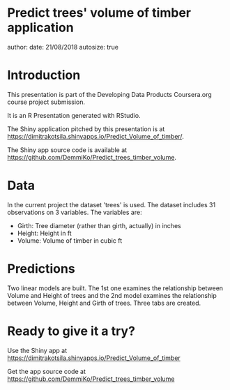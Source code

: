 Predict trees' volume of timber application
========================================================
author: 
date: 21/08/2018
autosize: true

Introduction
========================================================

This presentation is part of the Developing Data Products Coursera.org course project submission.

It is an R Presentation generated with RStudio.

The Shiny application pitched by this presentation is at https://dimitrakotsila.shinyapps.io/Predict_Volume_of_timber/.

The Shiny app source code is available at https://github.com/DemmiKo/Predict_trees_timber_volume.


Data
========================================================

In the current project the dataset 'trees' is used. The dataset includes  31 observations on 3 variables.
The variables are:
- 	Girth: 	Tree  diameter (rather than girth, actually) in inches
- 	Height: Height in ft
- 	Volume:		Volume of timber in cubic ft


Predictions
========================================================

Two linear models are built. The 1st one examines the relationship between Volume and Height of trees and the 2nd model examines the relationship between Volume, Height and Girth of trees. Three tabs are created.  


Ready to give it a try?
========================================================


Use the Shiny app at https://dimitrakotsila.shinyapps.io/Predict_Volume_of_timber

Get the app source code at https://github.com/DemmiKo/Predict_trees_timber_volume
